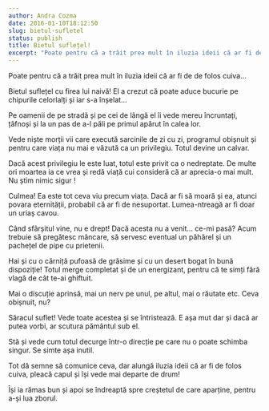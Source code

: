 ```yaml
---
author: Andra Cozma
date: 2016-01-10T18:12:50
slug: bietul-sufletel
status: publish
title: Bietul suflețel!
excerpt: "Poate pentru că a trăit prea mult în iluzia ideii că ar fi de de folos cuiva… Bietul suflețel cu  "
---
```

Poate pentru că a trăit prea mult în iluzia ideii că ar fi de de folos cuiva…

Bietul suflețel cu firea lui naivă! El a crezut că poate aduce bucurie pe chipurile celorlalți și iar s-a înșelat…

Pe oamenii de pe stradă și pe cei de lângă el îi vede mereu încruntați, țâfnoși și la un pas de a-l păli pe primul apărut în calea lor.

Vede niște morții vii care execută sarcinile de zi cu zi, programul obișnuit și pentru care viața nu mai e văzută ca un privilegiu. Totul devine un calvar.

Dacă acest privilegiu le este luat, totul este privit ca o nedreptate. De multe ori moartea ia ce vrea și redă viață cui consideră că ar aprecia-o mai mult. Nu știm nimic sigur !

Culmea! Ea este tot ceva viu precum viața. Dacă ar fi să moară și ea, atunci povara eternității, probabil că ar fi de nesuportat. Lumea-ntreagă ar fi doar un uriaș cavou.

Când sfârșitul vine, nu e drept! Dacă acesta nu a venit… ce-mi pasă? Acum trebuie să pregătesc mâncare, să servesc eventual un păhărel și un pachețel de pipe cu prietenii.

Hai și cu o cărniță pufoasă de grăsime și cu un desert bogat în bună dispoziție! Totul merge completat și de un energizant, pentru că te simți fără vlagă de cât te-ai ghiftuit.

Mai o discuție aprinsă, mai un nerv pe unul, pe altul, mai o răutate etc. Ceva obișnuit, nu?

Săracul suflet! Vede toate acestea și se întristează. E așa mut dar și dacă ar putea vorbi, ar scutura pământul sub el.

Stă și vede cum totul decurge într-o direcție pe care nu o poate schimba singur. Se simte așa inutil.

Tot dă semne să comunice ceva, dar alungă iluzia ideii că ar fi de folos cuiva, pleacă capul și își vede mai departe de drum!

Își ia rămas bun și apoi se îndreaptă spre creștetul de care aparține, pentru a-și lua zborul.
    